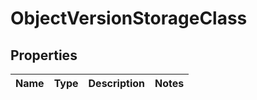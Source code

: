 # ObjectVersionStorageClass

## Properties

|Name | Type | Description | Notes|
|------------ | ------------- | ------------- | -------------|


